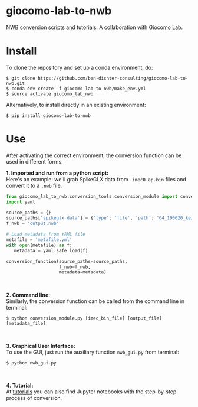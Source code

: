 # giocomo-lab-to-nwb
NWB conversion scripts and tutorials.
A collaboration with [Giocomo Lab](https://giocomolab.weebly.com/).

# Install
To clone the repository and set up a conda environment, do:
```
$ git clone https://github.com/ben-dichter-consulting/giocomo-lab-to-nwb.git
$ conda env create -f giocomo-lab-to-nwb/make_env.yml
$ source activate giocomo_lab_nwb
```

Alternatively, to install directly in an existing environment:
```
$ pip install giocomo-lab-to-nwb
```

# Use
After activating the correct environment, the conversion function can be used in different forms:

**1. Imported and run from a python script:** <br/>
Here's an example: we'll grab SpikeGLX data from `.imec0.ap.bin` files and convert it to a `.nwb` file.
```python
from giocomo_lab_to_nwb.conversion_tools.conversion_module import conversion_function
import yaml

source_paths = {}
source_paths['spikeglx data'] = {'type': 'file', 'path': 'G4_190620_keicontrasttrack_10secBaseline1_g0_t0.imec0.ap.bin'}
f_nwb = 'output.nwb'

# Load metadata from YAML file
metafile = 'metafile.yml'
with open(metafile) as f:
   metadata = yaml.safe_load(f)

conversion_function(source_paths=source_paths,
                    f_nwb=f_nwb,
                    metadata=metadata)
```
<br/>

**2. Command line:** <br/>
Similarly, the conversion function can be called from the command line in terminal:
```
$ python conversion_module.py [imec_bin_file] [output_file] [metadata_file]
```
<br/>

**3. Graphical User Interface:** <br/>
To use the GUI, just run the auxiliary function `nwb_gui.py` from terminal:
```
$ python nwb_gui.py
```
<br/>

**4. Tutorial:** <br/>
At [tutorials](https://github.com/ben-dichter-consulting/giocomo-lab-to-nwb/tree/master/tutorials) you can also find Jupyter notebooks with the step-by-step process of conversion.
